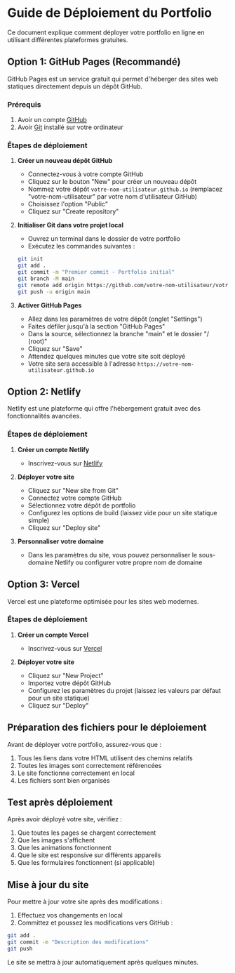 # Guide de Déploiement du Portfolio

Ce document explique comment déployer votre portfolio en ligne en utilisant différentes plateformes gratuites.

## Option 1: GitHub Pages (Recommandé)

GitHub Pages est un service gratuit qui permet d'héberger des sites web statiques directement depuis un dépôt GitHub.

### Prérequis

1. Avoir un compte [GitHub](https://github.com/)
2. Avoir [Git](https://git-scm.com/downloads) installé sur votre ordinateur

### Étapes de déploiement

1. **Créer un nouveau dépôt GitHub**
   - Connectez-vous à votre compte GitHub
   - Cliquez sur le bouton "New" pour créer un nouveau dépôt
   - Nommez votre dépôt `votre-nom-utilisateur.github.io` (remplacez "votre-nom-utilisateur" par votre nom d'utilisateur GitHub)
   - Choisissez l'option "Public"
   - Cliquez sur "Create repository"

2. **Initialiser Git dans votre projet local**
   - Ouvrez un terminal dans le dossier de votre portfolio
   - Exécutez les commandes suivantes :

   ```bash
   git init
   git add .
   git commit -m "Premier commit - Portfolio initial"
   git branch -M main
   git remote add origin https://github.com/votre-nom-utilisateur/votre-nom-utilisateur.github.io.git
   git push -u origin main
   ```

3. **Activer GitHub Pages**
   - Allez dans les paramètres de votre dépôt (onglet "Settings")
   - Faites défiler jusqu'à la section "GitHub Pages"
   - Dans la source, sélectionnez la branche "main" et le dossier "/ (root)"
   - Cliquez sur "Save"
   - Attendez quelques minutes que votre site soit déployé
   - Votre site sera accessible à l'adresse `https://votre-nom-utilisateur.github.io`

## Option 2: Netlify

Netlify est une plateforme qui offre l'hébergement gratuit avec des fonctionnalités avancées.

### Étapes de déploiement

1. **Créer un compte Netlify**
   - Inscrivez-vous sur [Netlify](https://www.netlify.com/)

2. **Déployer votre site**
   - Cliquez sur "New site from Git"
   - Connectez votre compte GitHub
   - Sélectionnez votre dépôt de portfolio
   - Configurez les options de build (laissez vide pour un site statique simple)
   - Cliquez sur "Deploy site"

3. **Personnaliser votre domaine**
   - Dans les paramètres du site, vous pouvez personnaliser le sous-domaine Netlify ou configurer votre propre nom de domaine

## Option 3: Vercel

Vercel est une plateforme optimisée pour les sites web modernes.

### Étapes de déploiement

1. **Créer un compte Vercel**
   - Inscrivez-vous sur [Vercel](https://vercel.com/)

2. **Déployer votre site**
   - Cliquez sur "New Project"
   - Importez votre dépôt GitHub
   - Configurez les paramètres du projet (laissez les valeurs par défaut pour un site statique)
   - Cliquez sur "Deploy"

## Préparation des fichiers pour le déploiement

Avant de déployer votre portfolio, assurez-vous que :

1. Tous les liens dans votre HTML utilisent des chemins relatifs
2. Toutes les images sont correctement référencées
3. Le site fonctionne correctement en local
4. Les fichiers sont bien organisés

## Test après déploiement

Après avoir déployé votre site, vérifiez :

1. Que toutes les pages se chargent correctement
2. Que les images s'affichent
3. Que les animations fonctionnent
4. Que le site est responsive sur différents appareils
5. Que les formulaires fonctionnent (si applicable)

## Mise à jour du site

Pour mettre à jour votre site après des modifications :

1. Effectuez vos changements en local
2. Committez et poussez les modifications vers GitHub :

```bash
git add .
git commit -m "Description des modifications"
git push
```

Le site se mettra à jour automatiquement après quelques minutes.